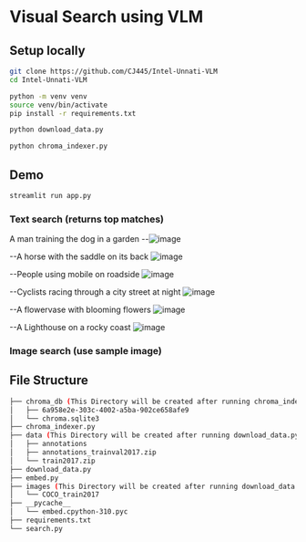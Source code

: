 # Visual Search using VLM

## Setup locally

```bash
git clone https://github.com/CJ445/Intel-Unnati-VLM
cd Intel-Unnati-VLM
```

```bash
python -m venv venv
source venv/bin/activate
pip install -r requirements.txt
```

```bash
python download_data.py
```

```bash
python chroma_indexer.py
```

## Demo

```bash
streamlit run app.py
```
### Text search (returns top matches)

A man training the dog in a garden --![image](https://github.com/user-attachments/assets/a6e121e8-14a7-497f-a637-23711deab98c)

--A horse with the saddle on its back
![image](https://github.com/user-attachments/assets/1ccb6481-e5c3-4f2a-89a4-1a5987f15aa9)

--People using mobile on roadside
![image](https://github.com/user-attachments/assets/59842bb4-1fc0-45e6-af59-3df7fd68af30)

--Cyclists racing through a city street at night
![image](https://github.com/user-attachments/assets/b907627f-6948-4b2c-bc88-6711de1c19ac)

--A flowervase with blooming flowers
![image](https://github.com/user-attachments/assets/b045345c-f4ea-44f1-8505-a34aa598579a)

--A Lighthouse on a rocky coast
![image](https://github.com/user-attachments/assets/5fe3001c-9b79-49e4-988e-fe5e55f0bd33)



### Image search (use sample image)




## File Structure

```bash
├── chroma_db (This Directory will be created after running chroma_indexer.py)
│   ├── 6a958e2e-303c-4002-a5ba-902ce658afe9
│   └── chroma.sqlite3
├── chroma_indexer.py
├── data (This Directory will be created after running download_data.py)
│   ├── annotations
│   ├── annotations_trainval2017.zip
│   └── train2017.zip
├── download_data.py
├── embed.py
├── images (This Directory will be created after running download_data.py)
│   └── COCO_train2017
├── __pycache__
│   └── embed.cpython-310.pyc
├── requirements.txt
└── search.py
```
